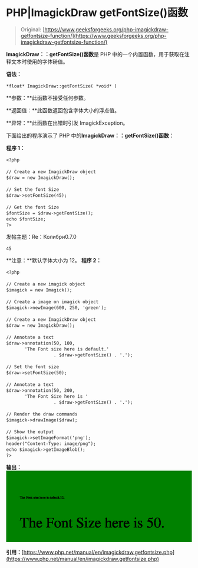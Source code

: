 # PHP|ImagickDraw getFontSize()函数

> Original: [https://www.geeksforgeeks.org/php-imagickdraw-getfontsize-function/](https://www.geeksforgeeks.org/php-imagickdraw-getfontsize-function/)

**ImagickDraw：：getFontSize()函数**是 PHP 中的一个内置函数，用于获取在注释文本时使用的字体磅值。

**语法：**

```
*float* ImagickDraw::getFontSize( *void* )
```

**参数：**此函数不接受任何参数。

**返回值：**此函数返回包含字体大小的浮点值。

**异常：**此函数在出错时引发 ImagickException。

下面给出的程序演示了 PHP 中的**ImagickDraw：：getFontSize()函数**：

**程序 1：**

```
<?php

// Create a new ImagickDraw object
$draw = new ImagickDraw();

// Set the font Size
$draw->setFontSize(45);

// Get the font Size
$fontSize = $draw->getFontSize();
echo $fontSize;
?>
```

发帖主题：Re：Колибри0.7.0

```
45
```

**注意：**默认字体大小为 12。
**程序 2：**

```
<?php

// Create a new imagick object
$imagick = new Imagick();

// Create a image on imagick object
$imagick->newImage(600, 250, 'green');

// Create a new ImagickDraw object
$draw = new ImagickDraw();

// Annotate a text
$draw->annotation(50, 100, 
       'The Font size here is default.' 
                  . $draw->getFontSize() . '.');

// Set the font size
$draw->setFontSize(50);

// Annotate a text
$draw->annotation(50, 200, 
       'The Font Size here is ' 
                  . $draw->getFontSize() . '.');

// Render the draw commands
$imagick->drawImage($draw);

// Show the output
$imagick->setImageFormat('png');
header("Content-Type: image/png");
echo $imagick->getImageBlob();
?>
```

**输出：**
![](img/85a4ac46438bd3d055aee8035a74af3b.png)

**引用：**[https://www.php.net/manual/en/imagickdraw.getfontsize.php](https://www.php.net/manual/en/imagickdraw.getfontsize.php)
